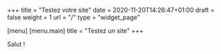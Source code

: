+++
title = "Testez votre site"
date = 2020-11-20T14:26:47+01:00
draft = false
weight = 1
url = "/"
type = "widget_page"

[menu]
	[menu.main]
		title = "Testez un site"
+++

Salut !
